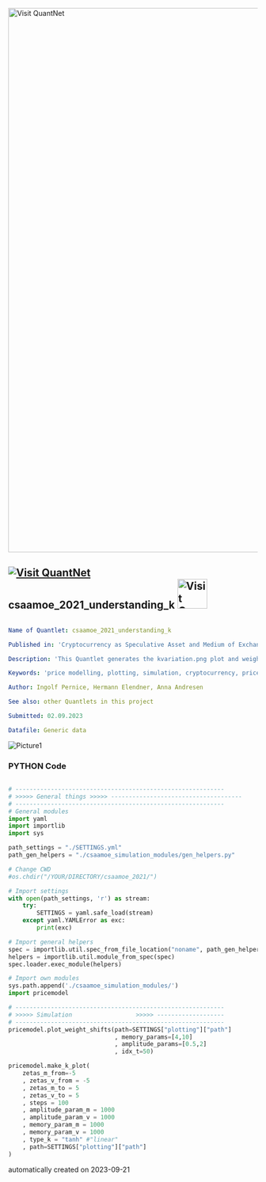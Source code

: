 [<img src="https://github.com/QuantLet/Styleguide-and-FAQ/blob/master/pictures/banner.png" width="1100" alt="Visit QuantNet">](http://quantlet.de/)

## [<img src="https://github.com/QuantLet/Styleguide-and-FAQ/blob/master/pictures/qloqo.png" alt="Visit QuantNet">](http://quantlet.de/) **csaamoe_2021_understanding_k** [<img src="https://github.com/QuantLet/Styleguide-and-FAQ/blob/master/pictures/QN2.png" width="60" alt="Visit QuantNet 2.0">](http://quantlet.de/)

```yaml

Name of Quantlet: csaamoe_2021_understanding_k

Published in: 'Cryptocurrency as Speculative Asset and Medium of Exchange (Pernice et al., 2021)'

Description: 'This Quantlet generates the kvariation.png plot and weightsvariation.plot. Two plots to understand the workings of the presented price model better. To run this script, please clone the public repository from https://github.com/trudi-group/csaamoe_simulation_modules of Weizenbaum Institut into the directory of this Quantlet.'

Keywords: 'price modelling, plotting, simulation, cryptocurrency, price shocks'

Author: Ingolf Pernice, Hermann Elendner, Anna Andresen

See also: other Quantlets in this project

Submitted: 02.09.2023

Datafile: Generic data

```

![Picture1](weights_variation.png)

### PYTHON Code
```python

# -----------------------------------------------------------
# >>>>> General things >>>>> -------------------------------------
# -----------------------------------------------------------
# General modules
import yaml
import importlib
import sys

path_settings = "./SETTINGS.yml"
path_gen_helpers = "./csaamoe_simulation_modules/gen_helpers.py"

# Change CWD
#os.chdir("/YOUR/DIRECTORY/csaamoe_2021/")

# Import settings
with open(path_settings, 'r') as stream:
    try:
        SETTINGS = yaml.safe_load(stream)
    except yaml.YAMLError as exc:
        print(exc)

# Import general helpers
spec = importlib.util.spec_from_file_location("noname", path_gen_helpers)
helpers = importlib.util.module_from_spec(spec)
spec.loader.exec_module(helpers)

# Import own modules
sys.path.append('./csaamoe_simulation_modules/')
import pricemodel

# -----------------------------------------------------------
# >>>>> Simulation                  >>>>> -------------------
# -----------------------------------------------------------
pricemodel.plot_weight_shifts(path=SETTINGS["plotting"]["path"]
                              , memory_params=[4,10]
                              , amplitude_params=[0.5,2]
                              , idx_t=50)

pricemodel.make_k_plot(
    zetas_m_from=-5
    , zetas_v_from = -5
    , zetas_m_to = 5
    , zetas_v_to = 5
    , steps = 100
    , amplitude_param_m = 1000
    , amplitude_param_v = 1000
    , memory_param_m = 1000
    , memory_param_v = 1000
    , type_k = "tanh" #"linear"
    , path=SETTINGS["plotting"]["path"]
)

```

automatically created on 2023-09-21